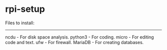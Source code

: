 # rpi-setup

Files to install:
*****************
ncdu - For disk space analysis.
python3 - For coding.
micro - For editing code and text.
ufw - For firewall.
MariaDB - For creating databases.
